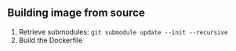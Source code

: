 ## Building image from source

1. Retrieve submodules: `git submodule update --init --recursive`
2. Build the Dockerfile
